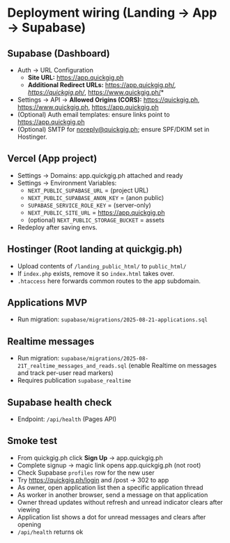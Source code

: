 # Deployment wiring (Landing → App → Supabase)

## Supabase (Dashboard)

- Auth → URL Configuration
  - **Site URL:** https://app.quickgig.ph
  - **Additional Redirect URLs:**
    https://app.quickgig.ph/_, https://quickgig.ph/_, https://www.quickgig.ph/*
- Settings → API → **Allowed Origins (CORS):**
  https://quickgig.ph, https://www.quickgig.ph, https://app.quickgig.ph
- (Optional) Auth email templates: ensure links point to https://app.quickgig.ph
- (Optional) SMTP for noreply@quickgig.ph; ensure SPF/DKIM set in Hostinger.

## Vercel (App project)

- Settings → Domains: app.quickgig.ph attached and ready
- Settings → Environment Variables:
  - `NEXT_PUBLIC_SUPABASE_URL` = (project URL)
  - `NEXT_PUBLIC_SUPABASE_ANON_KEY` = (anon public)
  - `SUPABASE_SERVICE_ROLE_KEY` = (server-only)
  - `NEXT_PUBLIC_SITE_URL` = https://app.quickgig.ph
  - (optional) `NEXT_PUBLIC_STORAGE_BUCKET` = assets
- Redeploy after saving envs.

## Hostinger (Root landing at quickgig.ph)

- Upload contents of `/landing_public_html/` to `public_html/`
- If `index.php` exists, remove it so `index.html` takes over.
- `.htaccess` here forwards common routes to the app subdomain.

## Applications MVP

- Run migration: `supabase/migrations/2025-08-21-applications.sql`

## Realtime messages

- Run migration: `supabase/migrations/2025-08-21T_realtime_messages_and_reads.sql` (enable Realtime on messages and track per-user read markers)
- Requires publication `supabase_realtime`

## Supabase health check

- Endpoint: `/api/health` (Pages API)

## Smoke test

- From quickgig.ph click **Sign Up** → app.quickgig.ph
- Complete signup → magic link opens app.quickgig.ph (not root)
- Check Supabase `profiles` row for the new user
- Try https://quickgig.ph/login and /post → 302 to app
- As owner, open application list then a specific application thread
- As worker in another browser, send a message on that application
- Owner thread updates without refresh and unread indicator clears after viewing
- Application list shows a dot for unread messages and clears after opening
- `/api/health` returns ok
